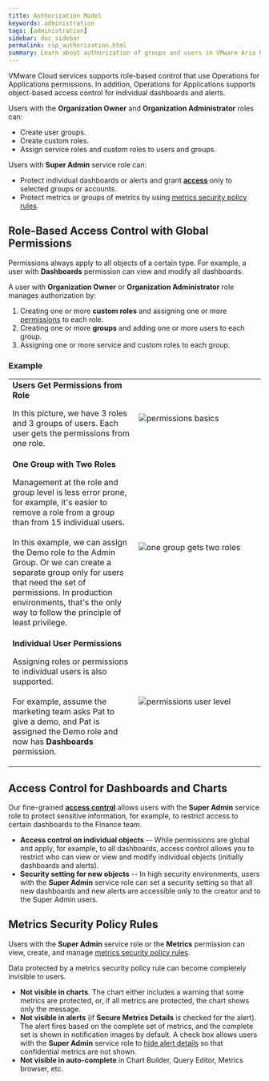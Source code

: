 ```yaml
---
title: Authorization Model
keywords: administration
tags: [administration]
sidebar: doc_sidebar
permalink: csp_authorization.html
summary: Learn about authorization of groups and users in VMware Aria Operations for Applications on VMware Cloud services.
---
```


VMware Cloud services supports role-based control that use Operations for Applications permissions. In addition, Operations for Applications supports object-based access control for individual dashboards and alerts.

Users with the **Organization Owner** and **Organization Administrator** roles can:

* Create user groups.
* Create custom roles.
* Assign service roles and custom roles to users and groups.

Users with **Super Admin** service role can:

* Protect individual dashboards or alerts and grant **[access](access.html)** only to selected groups or accounts.
* Protect metrics or groups of metrics by using [metrics security policy rules](metrics_security.html).


## Role-Based Access Control with Global Permissions

Permissions always apply to all objects of a certain type. For example, a user with **Dashboards** permission can view and modify all dashboards.

A user with **Organization Owner** or **Organization Administrator** role manages authorization by:
1. Creating one or more **custom roles** and assigning one or more [permissions](permissions_overview.html) to each role.
2. Creating one or more **groups** and adding one or more users to each group.
3. Assigning one or more service and custom roles to each group.

### Example

<table style="width: 100%;">
<tbody>
<tr>
<td width="50%">
<strong>Users Get Permissions from Role</strong>
<br>
<p>In this picture, we have 3 roles and 3 groups of users. Each user gets the permissions from one role.</p></td>
<td width="50%">
<img src="/images/permissions_basics.png" alt="permissions basics"/></td>
</tr>
<tr>
<td width="50%">
<strong>One Group with Two Roles</strong>
<br>
<p>Management at the role and group level is less error prone, for example, it's easier to remove a role from a group than from 15 individual users.
<br>
<br>
In this example, we can assign the Demo role to the Admin Group. Or we can create a separate group only for users that need the set of permissions. In production environments, that's the only way to follow the principle of least privilege.</p></td>
<td width="50%">
<img src="/images/two_roles_one_group.png" alt="one group gets two roles"/></td>
</tr>
<tr>
<td width="50%">
<strong>Individual User Permissions</strong>
<br>
<p>Assigning roles or permissions to individual users is also supported.
<br>
<br>
For example, assume the marketing team asks Pat to give a demo, and Pat is assigned the Demo role and now has <strong>Dashboards</strong> permission.</p></td>
<td width="50%">
<img src="/images/permissions_user_level.png" alt="permissions user level"/></td>
</tr>
</tbody>
</table>

## Access Control for Dashboards and Charts

Our fine-grained **[access control](access.html)** allows users with the **Super Admin** service role to protect sensitive information, for example, to restrict access to certain dashboards to the Finance team.

* **Access control on individual objects** -- While permissions are global and apply, for example, to all dashboards, access control allows you to restrict who can view or view and modify individual objects (initially dashboards and alerts).
* **Security setting for new objects** -- In high security environments, users with the **Super Admin** service role can set a security setting so that all new dashboards and new alerts are accessible only to the creator and to the Super Admin users.

## Metrics Security Policy Rules

Users with the **Super Admin** service role or the **Metrics** permission can view, create, and manage  [metrics security policy rules](metrics_security.html).

Data protected by a metrics security policy rule can become completely invisible to users.
* **Not visible in charts**. The chart either includes a warning that some metrics are protected, or, if all metrics are protected, the chart shows only the message.
* **Not visible in alerts** (if **Secure Metrics Details** is checked for the alert). The alert fires based on the complete set of metrics, and the complete set is shown in notification images by default. A check box allows users with the **Super Admin** service role to [hide alert details](alerts_notifications.html#alert-notification-with-secured-metrics-details) so that confidential metrics are not shown.
* **Not visible in auto-complete** in Chart Builder, Query Editor, Metrics browser, etc.
